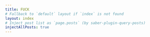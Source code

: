 ```yaml
---
title: FUCK
# Fallback to `default` layout if `index` is not found
layout: index
# Inject post list as `page.posts` (by saber-plugin-query-posts)
injectAllPosts: true
---
```

